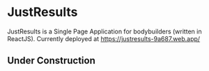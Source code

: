 # JustResults

JustResults is a Single Page Application for bodybuilders (written in ReactJS).
Currently deployed at https://justresults-9a687.web.app/
## Under Construction
